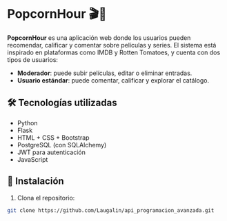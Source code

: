 # PopcornHour 🎬🍿

**PopcornHour** es una aplicación web donde los usuarios pueden recomendar, calificar y comentar sobre películas y series. El sistema está inspirado en plataformas como IMDB y Rotten Tomatoes, y cuenta con dos tipos de usuarios:

- **Moderador**: puede subir películas, editar o eliminar entradas.
- **Usuario estándar**: puede comentar, calificar y explorar el catálogo.

## 🛠 Tecnologías utilizadas

- Python
- Flask
- HTML + CSS + Bootstrap
- PostgreSQL (con SQLAlchemy)
- JWT para autenticación
- JavaScript

## 🚀 Instalación

1. Clona el repositorio:
```bash
git clone https://github.com/Laugalin/api_programacion_avanzada.git

